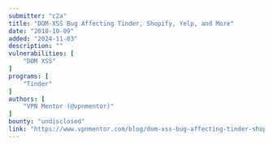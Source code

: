 ```yaml
---
submitter: "c2a"
title: "DOM-XSS Bug Affecting Tinder, Shopify, Yelp, and More"
date: "2018-10-09"
added: "2024-11-03"
description: ""
vulnerabilities: [
    "DOM XSS"
]
programs: [
    "Tinder"
]
authors: [
    "VPN Mentor (@vpnmentor)"
]
bounty: "undisclosed"
link: "https://www.vpnmentor.com/blog/dom-xss-bug-affecting-tinder-shopify-yelp/"
---
```





